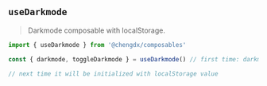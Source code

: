 ## `useDarkmode`

> Darkmode composable with localStorage.

```ts
import { useDarkmode } from '@chengdx/composables'

const { darkmode, toggleDarkmode } = useDarkmode() // first time: darkmode.value = false

// next time it will be initialized with localStorage value

```